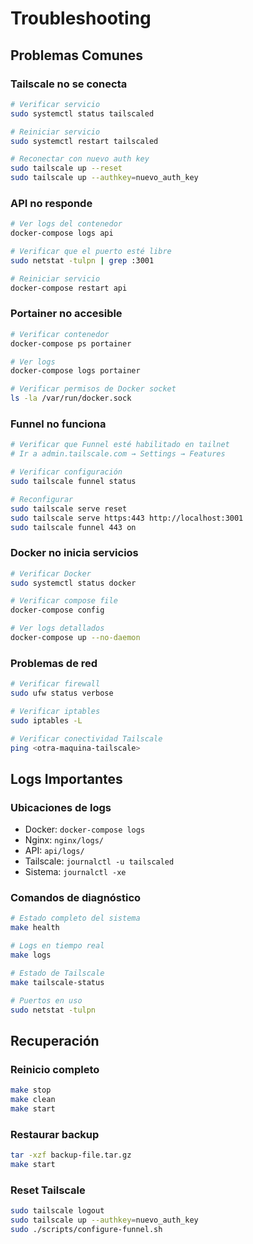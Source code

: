 # Troubleshooting

## Problemas Comunes

### Tailscale no se conecta

```bash
# Verificar servicio
sudo systemctl status tailscaled

# Reiniciar servicio  
sudo systemctl restart tailscaled

# Reconectar con nuevo auth key
sudo tailscale up --reset
sudo tailscale up --authkey=nuevo_auth_key
```

### API no responde

```bash
# Ver logs del contenedor
docker-compose logs api

# Verificar que el puerto esté libre
sudo netstat -tulpn | grep :3001

# Reiniciar servicio
docker-compose restart api
```

### Portainer no accesible

```bash
# Verificar contenedor
docker-compose ps portainer

# Ver logs
docker-compose logs portainer

# Verificar permisos de Docker socket
ls -la /var/run/docker.sock
```

### Funnel no funciona

```bash
# Verificar que Funnel esté habilitado en tailnet
# Ir a admin.tailscale.com → Settings → Features

# Verificar configuración
sudo tailscale funnel status

# Reconfigurar
sudo tailscale serve reset
sudo tailscale serve https:443 http://localhost:3001
sudo tailscale funnel 443 on
```

### Docker no inicia servicios

```bash
# Verificar Docker
sudo systemctl status docker

# Verificar compose file
docker-compose config

# Ver logs detallados
docker-compose up --no-daemon
```

### Problemas de red

```bash
# Verificar firewall
sudo ufw status verbose

# Verificar iptables
sudo iptables -L

# Verificar conectividad Tailscale  
ping <otra-maquina-tailscale>
```

## Logs Importantes

### Ubicaciones de logs
- Docker: `docker-compose logs`
- Nginx: `nginx/logs/`
- API: `api/logs/`
- Tailscale: `journalctl -u tailscaled`
- Sistema: `journalctl -xe`

### Comandos de diagnóstico
```bash
# Estado completo del sistema
make health

# Logs en tiempo real
make logs

# Estado de Tailscale
make tailscale-status

# Puertos en uso
sudo netstat -tulpn
```

## Recuperación

### Reinicio completo
```bash
make stop
make clean
make start
```

### Restaurar backup
```bash
tar -xzf backup-file.tar.gz
make start
```

### Reset Tailscale
```bash
sudo tailscale logout
sudo tailscale up --authkey=nuevo_auth_key
sudo ./scripts/configure-funnel.sh
```